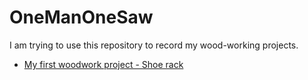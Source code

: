 # OneManOneSaw

I am trying to use this repository to record my wood-working projects.

* [My first woodwork project - Shoe rack](./ShoeRack.md)
